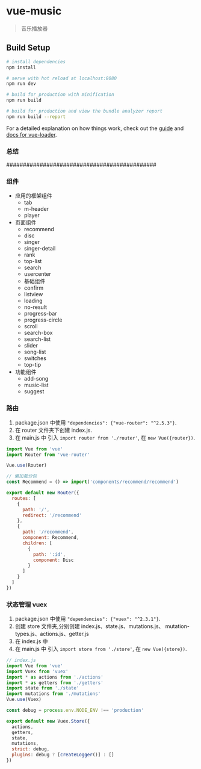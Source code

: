 # vue-music

> 音乐播放器

## Build Setup

```bash
# install dependencies
npm install

# serve with hot reload at localhost:8080
npm run dev

# build for production with minification
npm run build

# build for production and view the bundle analyzer report
npm run build --report
```

For a detailed explanation on how things work, check out the [guide](http://vuejs-templates.github.io/webpack/) and [docs for vue-loader](http://vuejs.github.io/vue-loader).

### 总结

#############################################

### 组件

- 应用的框架组件
  - tab
  - m-header
  - player
- 页面组件
  - recommend
  - disc
  - singer
  - singer-detail
  - rank
  - top-list
  - search
  - usercenter
  - 基础组件
  - confirm
  - listview
  - loading
  - no-result
  - progress-bar
  - progress-circle
  - scroll
  - search-box
  - search-list
  - slider
  - song-list
  - switches
  - top-tip
- 功能组件
  - add-song
  - music-list
  - suggest

### 路由

1. package.json 中使用 `"dependencies": {"vue-router": "^2.5.3"}`.
2. 在 router 文件夹下创建 index.js.
3. 在 main.js 中 引入 `import router from './router'`, 在 `new Vue({router})`.

```js
import Vue from 'vue'
import Router from 'vue-router'

Vue.use(Router)

// 懒加载分包
const Recommend = () => import('components/recommend/recommend')

export default new Router({
  routes: [
    {
      path: '/',
      redirect: '/recommend'
    },
    {
      path: '/recommend',
      component: Recommend,
      children: [
        {
          path: ':id',
          component: Disc
        }
      ]
    }
  ]
})
```

### 状态管理 vuex

1. package.json 中使用 `"dependencies": {"vuex": "^2.3.1"}`.
2. 创建 store 文件夹,分别创建 index.js、state.js、mutations.js、
   mutation-types.js、actions.js、getter.js
3. 在 index.js 中
4. 在 main.js 中 引入 `import store from './store'`, 在 `new Vue({store})`.

```js
// index.js
import Vue from 'vue'
import Vuex from 'vuex'
import * as actions from './actions'
import * as getters from './getters'
import state from './state'
import mutations from './mutations'
Vue.use(Vuex)

const debug = process.env.NODE_ENV !== 'production'

export default new Vuex.Store({
  actions,
  getters,
  state,
  mutations,
  strict: debug,
  plugins: debug ? [createLogger()] : []
})
```
